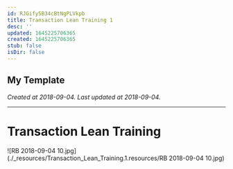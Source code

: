 ```yaml
---
id: RJGify5B34cBtNgPLVkpb
title: Transaction Lean Training 1
desc: ''
updated: 1645225706365
created: 1645225706365
stub: false
isDir: false
---
```

My Template
---

_Created at 2018-09-04._
_Last updated at 2018-09-04._




---

# Transaction Lean Training


![RB 2018-09-04 10.jpg](./_resources/Transaction_Lean_Training.1.resources/RB 2018-09-04 10.jpg)

